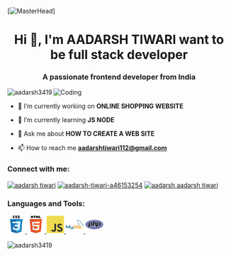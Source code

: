 [![MasterHead](https://jayamwebsolutions.com/images/website.gif)] 
<h1 align="center">Hi 👋, I'm AADARSH TIWARI want to be full stack developer</h1>
<h3 align="center">A passionate frontend developer from India</h3>
<img align="right" alt="Coding" width="400" src="https://cdn.dribbble.com/users/1162077/screenshots/3848914/programmer.gif">

<p align="left"> <img src="https://komarev.com/ghpvc/?username=aadarsh3419&label=Profile%20views&color=0e75b6&style=flat" alt="aadarsh3419" /> </p>

- 🔭 I’m currently working on **ONLINE SHOPPING WEBSITE**

- 🌱 I’m currently learning **JS NODE**

- 💬 Ask me about **HOW TO CREATE A WEB SITE**

- 📫 How to reach me **aadarshtiwari112@gmail.com**

<h3 align="left">Connect with me:</h3>
<p align="left">
<a href="https://twitter.com/aadarsh tiwari" target="blank"><img align="center" src="https://raw.githubusercontent.com/rahuldkjain/github-profile-readme-generator/master/src/images/icons/Social/twitter.svg" alt="aadarsh tiwari" height="30" width="40" /></a>
<a href="https://linkedin.com/in/aadarsh-tiwari-a46153254" target="blank"><img align="center" src="https://raw.githubusercontent.com/rahuldkjain/github-profile-readme-generator/master/src/images/icons/Social/linked-in-alt.svg" alt="aadarsh-tiwari-a46153254" height="30" width="40" /></a>
<a href="https://instagram.com/aadarsh aadarsh tiwari" target="blank"><img align="center" src="https://raw.githubusercontent.com/rahuldkjain/github-profile-readme-generator/master/src/images/icons/Social/instagram.svg" alt="aadarsh aadarsh tiwari" height="30" width="40" /></a>
</p>

<h3 align="left">Languages and Tools:</h3>
<p align="left"> <a href="https://www.w3schools.com/css/" target="_blank" rel="noreferrer"> <img src="https://raw.githubusercontent.com/devicons/devicon/master/icons/css3/css3-original-wordmark.svg" alt="css3" width="40" height="40"/> </a> <a href="https://www.w3.org/html/" target="_blank" rel="noreferrer"> <img src="https://raw.githubusercontent.com/devicons/devicon/master/icons/html5/html5-original-wordmark.svg" alt="html5" width="40" height="40"/> </a> <a href="https://developer.mozilla.org/en-US/docs/Web/JavaScript" target="_blank" rel="noreferrer"> <img src="https://raw.githubusercontent.com/devicons/devicon/master/icons/javascript/javascript-original.svg" alt="javascript" width="40" height="40"/> </a> <a href="https://www.mysql.com/" target="_blank" rel="noreferrer"> <img src="https://raw.githubusercontent.com/devicons/devicon/master/icons/mysql/mysql-original-wordmark.svg" alt="mysql" width="40" height="40"/> </a> <a href="https://www.php.net" target="_blank" rel="noreferrer"> <img src="https://raw.githubusercontent.com/devicons/devicon/master/icons/php/php-original.svg" alt="php" width="40" height="40"/> </a> </p>

<p><img align="center" src="https://github-readme-stats.vercel.app/api/top-langs?username=aadarsh3419&show_icons=true&locale=en&layout=compact" alt="aadarsh3419" /></p>
